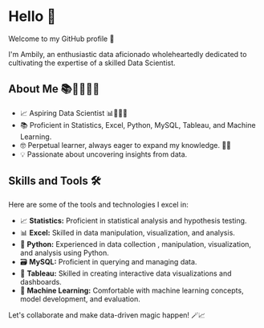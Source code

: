 # Hello 👋

Welcome to my GitHub profile 🙏                                                                                                                                           

I'm Ambily, an enthusiastic data aficionado wholeheartedly dedicated to cultivating the expertise of a skilled Data Scientist.

## About Me 📚👩‍🎓👩‍💻

- 📈 Aspiring Data Scientist 📊🔬👩‍💻
- 📚 Proficient in Statistics, Excel, Python, MySQL, Tableau, and Machine Learning.
- 🤓 Perpetual learner, always eager to expand my knowledge. 📖🌱
- 💡 Passionate about uncovering insights from data.

## Skills and Tools 🛠️

Here are some of the tools and technologies I excel in:

- 📈 **Statistics:** Proficient in statistical analysis and hypothesis testing.
- 📊 **Excel:** Skilled in data manipulation, visualization, and analysis.
- 🐍 **Python:** Experienced in data collection , manipulation, visualization, and analysis using Python.
- 🗃️ **MySQL:** Proficient in querying and managing data.
- 📰 **Tableau:** Skilled in creating interactive data visualizations and dashboards.
- 🤖 **Machine Learning:** Comfortable with machine learning concepts, model development, and evaluation.

Let's collaborate and make data-driven magic happen! 🪄📈






